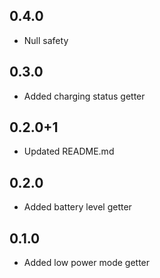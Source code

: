 ## 0.4.0

* Null safety

## 0.3.0

* Added charging status getter

## 0.2.0+1

* Updated README.md

## 0.2.0

* Added battery level getter

## 0.1.0

* Added low power mode getter